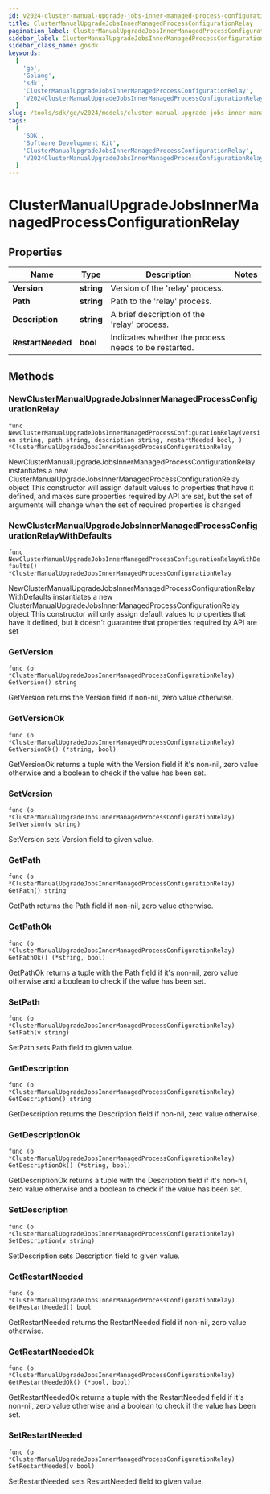 ```yaml
---
id: v2024-cluster-manual-upgrade-jobs-inner-managed-process-configuration-relay
title: ClusterManualUpgradeJobsInnerManagedProcessConfigurationRelay
pagination_label: ClusterManualUpgradeJobsInnerManagedProcessConfigurationRelay
sidebar_label: ClusterManualUpgradeJobsInnerManagedProcessConfigurationRelay
sidebar_class_name: gosdk
keywords:
  [
    'go',
    'Golang',
    'sdk',
    'ClusterManualUpgradeJobsInnerManagedProcessConfigurationRelay',
    'V2024ClusterManualUpgradeJobsInnerManagedProcessConfigurationRelay',
  ]
slug: /tools/sdk/go/v2024/models/cluster-manual-upgrade-jobs-inner-managed-process-configuration-relay
tags:
  [
    'SDK',
    'Software Development Kit',
    'ClusterManualUpgradeJobsInnerManagedProcessConfigurationRelay',
    'V2024ClusterManualUpgradeJobsInnerManagedProcessConfigurationRelay',
  ]
---
```


# ClusterManualUpgradeJobsInnerManagedProcessConfigurationRelay

## Properties

| Name | Type | Description | Notes |
| --- | --- | --- | --- |
| **Version** | **string** | Version of the 'relay' process. |
| **Path** | **string** | Path to the 'relay' process. |
| **Description** | **string** | A brief description of the 'relay' process. |
| **RestartNeeded** | **bool** | Indicates whether the process needs to be restarted. |

## Methods

### NewClusterManualUpgradeJobsInnerManagedProcessConfigurationRelay

`func NewClusterManualUpgradeJobsInnerManagedProcessConfigurationRelay(version string, path string, description string, restartNeeded bool, ) *ClusterManualUpgradeJobsInnerManagedProcessConfigurationRelay`

NewClusterManualUpgradeJobsInnerManagedProcessConfigurationRelay instantiates a new ClusterManualUpgradeJobsInnerManagedProcessConfigurationRelay object This constructor will assign default values to properties that have it defined, and makes sure properties required by API are set, but the set of arguments will change when the set of required properties is changed

### NewClusterManualUpgradeJobsInnerManagedProcessConfigurationRelayWithDefaults

`func NewClusterManualUpgradeJobsInnerManagedProcessConfigurationRelayWithDefaults() *ClusterManualUpgradeJobsInnerManagedProcessConfigurationRelay`

NewClusterManualUpgradeJobsInnerManagedProcessConfigurationRelayWithDefaults instantiates a new ClusterManualUpgradeJobsInnerManagedProcessConfigurationRelay object This constructor will only assign default values to properties that have it defined, but it doesn't guarantee that properties required by API are set

### GetVersion

`func (o *ClusterManualUpgradeJobsInnerManagedProcessConfigurationRelay) GetVersion() string`

GetVersion returns the Version field if non-nil, zero value otherwise.

### GetVersionOk

`func (o *ClusterManualUpgradeJobsInnerManagedProcessConfigurationRelay) GetVersionOk() (*string, bool)`

GetVersionOk returns a tuple with the Version field if it's non-nil, zero value otherwise and a boolean to check if the value has been set.

### SetVersion

`func (o *ClusterManualUpgradeJobsInnerManagedProcessConfigurationRelay) SetVersion(v string)`

SetVersion sets Version field to given value.

### GetPath

`func (o *ClusterManualUpgradeJobsInnerManagedProcessConfigurationRelay) GetPath() string`

GetPath returns the Path field if non-nil, zero value otherwise.

### GetPathOk

`func (o *ClusterManualUpgradeJobsInnerManagedProcessConfigurationRelay) GetPathOk() (*string, bool)`

GetPathOk returns a tuple with the Path field if it's non-nil, zero value otherwise and a boolean to check if the value has been set.

### SetPath

`func (o *ClusterManualUpgradeJobsInnerManagedProcessConfigurationRelay) SetPath(v string)`

SetPath sets Path field to given value.

### GetDescription

`func (o *ClusterManualUpgradeJobsInnerManagedProcessConfigurationRelay) GetDescription() string`

GetDescription returns the Description field if non-nil, zero value otherwise.

### GetDescriptionOk

`func (o *ClusterManualUpgradeJobsInnerManagedProcessConfigurationRelay) GetDescriptionOk() (*string, bool)`

GetDescriptionOk returns a tuple with the Description field if it's non-nil, zero value otherwise and a boolean to check if the value has been set.

### SetDescription

`func (o *ClusterManualUpgradeJobsInnerManagedProcessConfigurationRelay) SetDescription(v string)`

SetDescription sets Description field to given value.

### GetRestartNeeded

`func (o *ClusterManualUpgradeJobsInnerManagedProcessConfigurationRelay) GetRestartNeeded() bool`

GetRestartNeeded returns the RestartNeeded field if non-nil, zero value otherwise.

### GetRestartNeededOk

`func (o *ClusterManualUpgradeJobsInnerManagedProcessConfigurationRelay) GetRestartNeededOk() (*bool, bool)`

GetRestartNeededOk returns a tuple with the RestartNeeded field if it's non-nil, zero value otherwise and a boolean to check if the value has been set.

### SetRestartNeeded

`func (o *ClusterManualUpgradeJobsInnerManagedProcessConfigurationRelay) SetRestartNeeded(v bool)`

SetRestartNeeded sets RestartNeeded field to given value.
